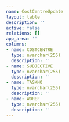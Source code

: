 ```yaml
---
name: CostCentreUpdate
layout: table
description: ''
active: false
relations: []
app_area: ''
columns:
- name: COSTCENTRE
  type: nvarchar(255)
  description: ''
- name: SUBJECTIVE
  type: nvarchar(255)
  description: ''
- name: TASKNO
  type: nvarchar(255)
  description: ''
- name: WOREF
  type: nvarchar(255)
  description: ''
---
```


